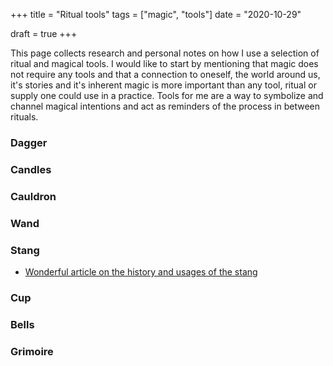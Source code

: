 +++
title = "Ritual tools"
tags = ["magic", "tools"]
date = "2020-10-29"

draft = true
+++

This page collects research and personal notes on how I use a selection of ritual and magical tools. I would like to start by mentioning that magic does not require any tools and that a connection to oneself, the world around us, it's stories and it's inherent magic is more important than any tool, ritual or supply one could use in a practice. Tools for me are a way to symbolize and channel magical intentions and act as reminders of the process in between rituals.

### Dagger

### Candles

### Cauldron

### Wand

### Stang

- [Wonderful article on the history and usages of the stang](https://www.patheos.com/blogs/byathameandstang/2016/08/the-stang/)

### Cup

### Bells

### Grimoire
